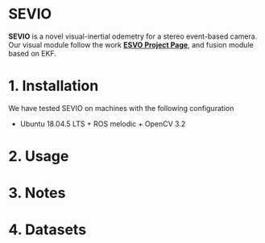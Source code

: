 # SEVIO

**SEVIO** is a novel visual-inertial odemetry for a stereo event-based camera. Our visual module follow the work **[ESVO Project Page](https://sites.google.com/view/esvo-project-page/home)**, and fusion module based on EKF.

# 1. Installation

We have tested SEVIO on machines with the following configuration
* Ubuntu 18.04.5 LTS + ROS melodic + OpenCV 3.2


# 2. Usage





# 3. Notes



# 4. Datasets
